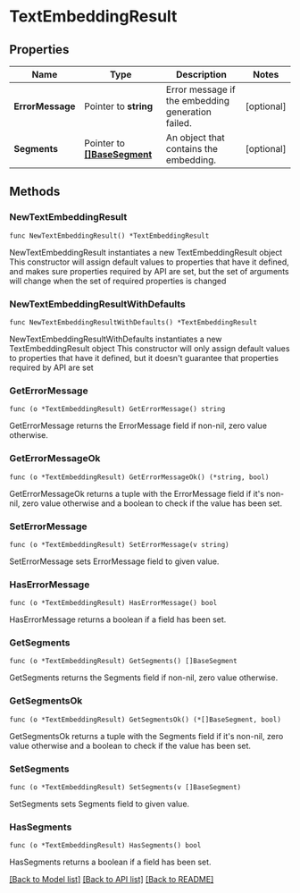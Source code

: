 # TextEmbeddingResult

## Properties

Name | Type | Description | Notes
------------ | ------------- | ------------- | -------------
**ErrorMessage** | Pointer to **string** | Error message if the embedding generation failed. | [optional] 
**Segments** | Pointer to [**[]BaseSegment**](BaseSegment.md) | An object that contains the embedding.  | [optional] 

## Methods

### NewTextEmbeddingResult

`func NewTextEmbeddingResult() *TextEmbeddingResult`

NewTextEmbeddingResult instantiates a new TextEmbeddingResult object
This constructor will assign default values to properties that have it defined,
and makes sure properties required by API are set, but the set of arguments
will change when the set of required properties is changed

### NewTextEmbeddingResultWithDefaults

`func NewTextEmbeddingResultWithDefaults() *TextEmbeddingResult`

NewTextEmbeddingResultWithDefaults instantiates a new TextEmbeddingResult object
This constructor will only assign default values to properties that have it defined,
but it doesn't guarantee that properties required by API are set

### GetErrorMessage

`func (o *TextEmbeddingResult) GetErrorMessage() string`

GetErrorMessage returns the ErrorMessage field if non-nil, zero value otherwise.

### GetErrorMessageOk

`func (o *TextEmbeddingResult) GetErrorMessageOk() (*string, bool)`

GetErrorMessageOk returns a tuple with the ErrorMessage field if it's non-nil, zero value otherwise
and a boolean to check if the value has been set.

### SetErrorMessage

`func (o *TextEmbeddingResult) SetErrorMessage(v string)`

SetErrorMessage sets ErrorMessage field to given value.

### HasErrorMessage

`func (o *TextEmbeddingResult) HasErrorMessage() bool`

HasErrorMessage returns a boolean if a field has been set.

### GetSegments

`func (o *TextEmbeddingResult) GetSegments() []BaseSegment`

GetSegments returns the Segments field if non-nil, zero value otherwise.

### GetSegmentsOk

`func (o *TextEmbeddingResult) GetSegmentsOk() (*[]BaseSegment, bool)`

GetSegmentsOk returns a tuple with the Segments field if it's non-nil, zero value otherwise
and a boolean to check if the value has been set.

### SetSegments

`func (o *TextEmbeddingResult) SetSegments(v []BaseSegment)`

SetSegments sets Segments field to given value.

### HasSegments

`func (o *TextEmbeddingResult) HasSegments() bool`

HasSegments returns a boolean if a field has been set.


[[Back to Model list]](../README.md#documentation-for-models) [[Back to API list]](../README.md#documentation-for-api-endpoints) [[Back to README]](../README.md)


